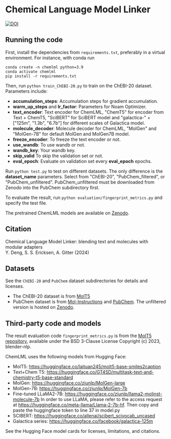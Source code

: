 # Chemical Language Model Linker
[![DOI](https://zenodo.org/badge/DOI/10.5281/zenodo.13925650.svg)](https://zenodo.org/doi/10.5281/zenodo.13925650)

## Running the code
First, install the dependencies from `requirements.txt`, preferably in a virtual environment.
For instance, with conda run
```
conda create -n chemlml python=3.9
conda activate chemlml
pip install -r requirements.txt
```

Then, run `python train_ChEBI-20.py` to train on the ChEBI-20 dataset.
Parameters include:  
- **accumulation_steps**: Accumulation steps for gradient accumulation.  
- **warm_up_steps** and **lr_factor**: Parameters for Noam Optimizer.  
- **text_encoder**: Text encoder for ChemLML, "ChemT5" for encoder from Text + ChemT5, "SciBERT" for SciBERT model and "galactica-" + ["125m", "1.3b", "6.7b"] for different scales of Galactica model.  
- **molecule_decoder**: Molecule decoder for ChemLML, "MolGen" and "MolGen-7B" for default MolGen and MolGen7B model.  
- **freeze_encoder**: To freeze the text encoder or not.
- **use_wandb**: To use wandb or not.  
- **wandb_key**: Your wandb key.  
- **skip_valid** To skip the validation set or not.  
- **eval_epoch**: Evaluate on validation set every **eval_epoch** epochs.

Run `python test.py` to test on different datasets.
The only difference is the **dataset_name** parameters.
Select from "ChEBI-20", "PubChem_filtered", or "PubChem_unfiltered".
PubChem_unfiltered must be downloaded from Zenodo into the PubChem subdirectory first.

To evaluate the result, run `python evaluation/fingerprint_metrics.py` and specify the test file.

The pretrained ChemLML models are available on [Zenodo](https://zenodo.org/doi/10.5281/zenodo.11661517).

## Citation
Chemical Language Model Linker: blending text and molecules with modular adapters  
Y. Deng, S. S. Ericksen, A. Gitter (2024)

## Datasets
See the `ChEBI-20` and `PubChem` dataset subdirectories for details and licenses.
- The ChEBI-20 dataset is from [MolT5](https://doi.org/10.18653/v1/2022.emnlp-main.26)
- PubChem dataset is from [Mol-Instructions](https://openreview.net/forum?id=Tlsdsb6l9n) and [PubChem](https://pubchem.ncbi.nlm.nih.gov/). The unfiltered version is hosted on [Zenodo](https://zenodo.org/doi/10.5281/zenodo.11661517).

## Third-party code and models
The result evaluation code `fingerprint_metrics.py` is from the [MolT5 repository](https://github.com/blender-nlp/MolT5), available under the BSD 3-Clause License Copyright (c) 2023, blender-nlp.

ChemLML uses the following models from Hugging Face:
- MolT5: https://huggingface.co/laituan245/molt5-base-smiles2caption
- Text+Chem T5: https://huggingface.co/GT4SD/multitask-text-and-chemistry-t5-base-standard
- MolGen: https://huggingface.co/zjunlp/MolGen-large
- MolGen-7B: https://huggingface.co/zjunlp/MolGen-7b
- Fine-tuned LLaMA2-7B: https://huggingface.co/zjunlp/llama2-molinst-molecule-7b In order to use LLaMA, please refer to the access request at https://huggingface.co/meta-llama/Llama-2-7b-hf. Then copy and paste the huggingface token to line 37 in model.py
- SCIBERT: https://huggingface.co/allenai/scibert_scivocab_uncased
- Galactica series: https://huggingface.co/facebook/galactica-125m

See the Hugging Face model cards for licenses, limitations, and citations.
